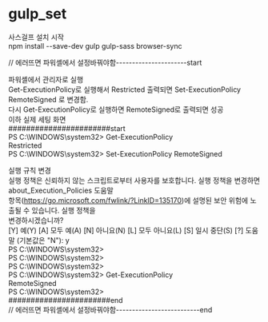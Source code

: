 # gulp_set  

사스걸프 설치 시작  
npm install --save-dev gulp gulp-sass browser-sync  

// 에러뜨면 파워셸에서 설정바꿔야함----------------------start  

파워셸에서 관리자로 실행  
Get-ExecutionPolicy로 실행해서 Restricted 출력되면 Set-ExecutionPolicy RemoteSigned 로 변경함.  
다시  Get-ExecutionPolicy로 실행하면 RemoteSigned로 출력되면 성공  
이하 실제 세팅 화면  
#######################start  
PS C:\WINDOWS\system32> Get-ExecutionPolicy  
Restricted  
PS C:\WINDOWS\system32> Set-ExecutionPolicy RemoteSigned  

실행 규칙 변경  
실행 정책은 신뢰하지 않는 스크립트로부터 사용자를 보호합니다. 실행 정책을 변경하면 about_Execution_Policies 도움말  
항목(https://go.microsoft.com/fwlink/?LinkID=135170)에 설명된 보안 위험에 노출될 수 있습니다. 실행 정책을  
변경하시겠습니까?  
[Y] 예(Y)  [A] 모두 예(A)  [N] 아니요(N)  [L] 모두 아니요(L)  [S] 일시 중단(S)  [?] 도움말 (기본값은 "N"): y  
PS C:\WINDOWS\system32>  
PS C:\WINDOWS\system32>  
PS C:\WINDOWS\system32>  
PS C:\WINDOWS\system32> Get-ExecutionPolicy  
RemoteSigned  
PS C:\WINDOWS\system32>  
#######################end  
// 에러뜨면 파워셸에서 설정바꿔야함--------------------------end

